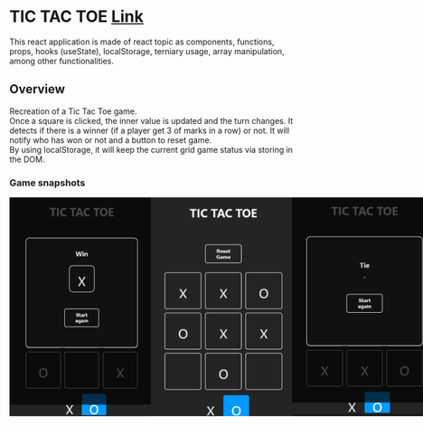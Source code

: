 # TIC TAC TOE [Link](websitelink)

This react application is made of react topic as components, functions, props, hooks (useState), localStorage, terniary usage, array manipulation, among other functionalities.

## Overview
Recreation of a Tic Tac Toe game. <br>
Once a square is clicked, the inner value is updated and the turn changes.
It detects if there is a winner (if a player get 3 of marks in a row) or not.
It will notify who has won or not and a button to reset game.<br>
By using localStorage, it will keep the current grid game status via storing in the DOM.

### Game snapshots
<div style="display:flex; justify-content:space-around;">
<img src="../resources/project01a.png" alt="drawing" style="width:250px; flex-direction: row;"/>
<img src="../resources/project01c.png" alt="drawing" style="width:250px;"/>
<img src="../resources/project01b.png" alt="drawing" style="width:250px;"/>
